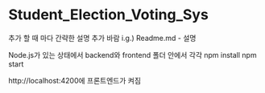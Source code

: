 # Student_Election_Voting_Sys
추가 할 때 마다 간략한 설명 추가 바람
i.g.) Readme.md - 설명

Node.js가 있는 상태에서
backend와 frontend 폴더 안에서 각각
npm install
npm start

http://localhost:4200에 프론트엔드가 켜짐